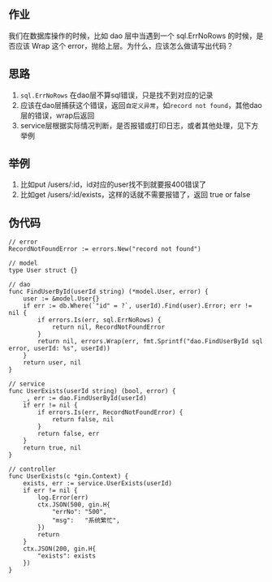 ## 作业

我们在数据库操作的时候，比如 dao 层中当遇到一个 sql.ErrNoRows 的时候，是否应该 Wrap 这个 error，抛给上层。为什么，应该怎么做请写出代码？

## 思路


1. `sql.ErrNoRows` 在dao层不算sql错误，只是找不到对应的记录
2. 应该在dao层捕获这个错误，返回`自定义异常`，如`record not found`，其他dao层的错误，wrap后返回
3. service层根据实际情况判断，是否报错或打印日志，或者其他处理，见下方举例

## 举例

1. 比如put /users/:id，id对应的user找不到就要报400错误了
2. 比如get /users/:id/exists，这样的话就不需要报错了，返回 true or false

## 伪代码
    // error
    RecordNotFoundError := errors.New("record not found")
    
    // model
    type User struct {}
    
    // dao 
    func FindUserById(userId string) (*model.User, error) {
        user := &model.User{}
        if err := db.Where(`"id" = ?`, userId).Find(user).Error; err != nil {
            if errors.Is(err, sql.ErrNoRows) {
                return nil, RecordNotFoundError
            }
            return nil, errors.Wrap(err, fmt.Sprintf("dao.FindUserById sql error, userId: %s", userId))
        }
        return user, nil
    }
    
    // service
    func UserExists(userId string) (bool, error) {
        _, err := dao.FindUserById(userId)
        if err != nil {
            if errors.Is(err, RecordNotFoundError) {
                return false, nil
            }
            return false, err
        }
        return true, nil
    }
    
    // controller
    func UserExists(c *gin.Context) {
        exists, err := service.UserExists(userId)
        if err != nil {
            log.Error(err)
            ctx.JSON(500, gin.H{
                "errNo": "500",
                "msg":   "系统繁忙",
            })
            return
        }
        ctx.JSON(200, gin.H{
            "exists": exists
        })
    }